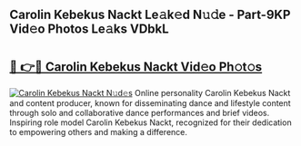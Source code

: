 ## Carolin Kebekus Nackt Le𝚊k𝚎d N𝚞𝚍e - Part-9KP Vid𝚎o Photos Le𝚊ks VDbkL

# <h2><a href="http://fb7iucg.evod.top/?m=Carolin+Kebekus+Nackt">🔗 👉🔴 Carolin Kebekus Nackt Vid𝚎o Ph𝚘t𝚘s</a></h2>

[![Carolin Kebekus Nackt N𝚞d𝚎s](https://i.imgur.com/8V9OHl7.gif)](http://fb7iucg.evod.top/?m=Carolin+Kebekus+Nackt)
Online personality Carolin Kebekus Nackt and content producer, known for disseminating dance and lifestyle content through solo and collaborative dance performances and brief videos. Inspiring role model Carolin Kebekus Nackt, recognized for their dedication to empowering others and making a difference. 
